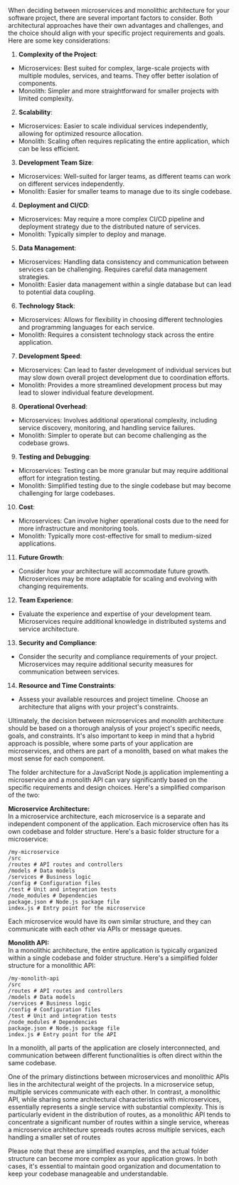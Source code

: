 When deciding between microservices and monolithic architecture for your software project, there are several important factors to consider. Both architectural approaches have their own advantages and challenges, and the choice should align with your specific project requirements and goals. Here are some key considerations:  
  
1. **Complexity of the Project**:  
- Microservices: Best suited for complex, large-scale projects with multiple modules, services, and teams. They offer better isolation of components.  
- Monolith: Simpler and more straightforward for smaller projects with limited complexity.  
  
2. **Scalability**:  
- Microservices: Easier to scale individual services independently, allowing for optimized resource allocation.  
- Monolith: Scaling often requires replicating the entire application, which can be less efficient.  
  
3. **Development Team Size**:  
- Microservices: Well-suited for larger teams, as different teams can work on different services independently.  
- Monolith: Easier for smaller teams to manage due to its single codebase.  
  
4. **Deployment and CI/CD**:  
- Microservices: May require a more complex CI/CD pipeline and deployment strategy due to the distributed nature of services.  
- Monolith: Typically simpler to deploy and manage.  
  
5. **Data Management**:  
- Microservices: Handling data consistency and communication between services can be challenging. Requires careful data management strategies.  
- Monolith: Easier data management within a single database but can lead to potential data coupling.  
  
6. **Technology Stack**:  
- Microservices: Allows for flexibility in choosing different technologies and programming languages for each service.  
- Monolith: Requires a consistent technology stack across the entire application.  
  
7. **Development Speed**:  
- Microservices: Can lead to faster development of individual services but may slow down overall project development due to coordination efforts.  
- Monolith: Provides a more streamlined development process but may lead to slower individual feature development.  
  
8. **Operational Overhead**:  
- Microservices: Involves additional operational complexity, including service discovery, monitoring, and handling service failures.  
- Monolith: Simpler to operate but can become challenging as the codebase grows.  
  
9. **Testing and Debugging**:  
- Microservices: Testing can be more granular but may require additional effort for integration testing.  
- Monolith: Simplified testing due to the single codebase but may become challenging for large codebases.  
  
10. **Cost**:  
- Microservices: Can involve higher operational costs due to the need for more infrastructure and monitoring tools.  
- Monolith: Typically more cost-effective for small to medium-sized applications.  
  
11. **Future Growth**:  
- Consider how your architecture will accommodate future growth. Microservices may be more adaptable for scaling and evolving with changing requirements.  
  
12. **Team Experience**:  
- Evaluate the experience and expertise of your development team. Microservices require additional knowledge in distributed systems and service architecture.  
  
13. **Security and Compliance**:  
- Consider the security and compliance requirements of your project. Microservices may require additional security measures for communication between services.  
  
14. **Resource and Time Constraints**:  
- Assess your available resources and project timeline. Choose an architecture that aligns with your project's constraints.  
  
Ultimately, the decision between microservices and monolith architecture should be based on a thorough analysis of your project's specific needs, goals, and constraints. It's also important to keep in mind that a hybrid approach is possible, where some parts of your application are microservices, and others are part of a monolith, based on what makes the most sense for each component.




The folder architecture for a JavaScript Node.js application implementing a microservice and a monolith API can vary significantly based on the specific requirements and design choices. Here's a simplified comparison of the two:  
  
**Microservice Architecture:**  
In a microservice architecture, each microservice is a separate and independent component of the application. Each microservice often has its own codebase and folder structure. Here's a basic folder structure for a microservice:  
  
```  
/my-microservice  
/src  
/routes # API routes and controllers  
/models # Data models  
/services # Business logic  
/config # Configuration files  
/test # Unit and integration tests  
/node_modules # Dependencies  
package.json # Node.js package file  
index.js # Entry point for the microservice  
```  
  
Each microservice would have its own similar structure, and they can communicate with each other via APIs or message queues.  
  
**Monolith API:**  
In a monolithic architecture, the entire application is typically organized within a single codebase and folder structure. Here's a simplified folder structure for a monolithic API:  
  
```  
/my-monolith-api  
/src  
/routes # API routes and controllers  
/models # Data models  
/services # Business logic  
/config # Configuration files  
/test # Unit and integration tests  
/node_modules # Dependencies  
package.json # Node.js package file  
index.js # Entry point for the API  
```  
  
In a monolith, all parts of the application are closely interconnected, and communication between different functionalities is often direct within the same codebase.  



One of the primary distinctions between microservices and monolithic APIs lies in the architectural weight of the projects. In a microservice setup, multiple services communicate with each other. In contrast, a monolithic API, while sharing some architectural characteristics with microservices, essentially represents a single service with substantial complexity. This is particularly evident in the distribution of routes, as a monolithic API tends to concentrate a significant number of routes within a single service, whereas a microservice architecture spreads routes across multiple services, each handling a smaller set of routes

  
Please note that these are simplified examples, and the actual folder structure can become more complex as your application grows. In both cases, it's essential to maintain good organization and documentation to keep your codebase manageable and understandable.